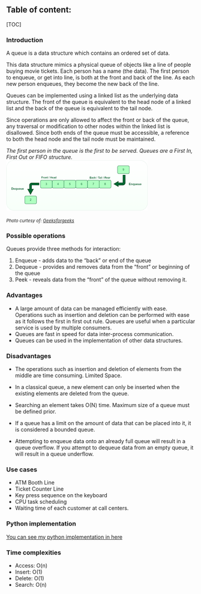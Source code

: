 ## Table of content:

[TOC]

### Introduction

A queue is a data structure which contains an ordered set of data.

This data structure mimics a physical queue of objects like a line of people buying movie tickets. Each person has a name (the data). The first person to enqueue, or get into line, is both at the front and back of the line. As each new person enqueues, they become the new back of the line.

Queues can be implemented using a linked list as the underlying data structure. The front of the queue is equivalent to the head node of a linked list and the back of the queue is equivalent to the tail node.

Since operations are only allowed to affect the front or back of the queue, any traversal or modification to other nodes within the linked list is disallowed. Since both ends of the queue must be accessible, a reference to both the head node and the tail node must be maintained.

_The first person in the queue is the first to be served. Queues are a First In, First Out or FIFO structure._
![queue](queue.png)

<small>_Photo curtesy of: [Geeksforgeeks](https://www.geeksforgeeks.org/queue-data-structure/)_</small>

### Possible operations

Queues provide three methods for interaction:

1. Enqueue - adds data to the “back” or end of the queue
2. Dequeue - provides and removes data from the “front” or beginning of the queue
3. Peek - reveals data from the “front” of the queue without removing it.

### Advantages
- A large amount of data can be managed efficiently with ease.
Operations such as insertion and deletion can be performed with ease as it follows the first in first out rule.
Queues are useful when a particular service is used by multiple consumers.
- Queues are fast in speed for data inter-process communication.
- Queues can be used in the implementation of other data structures.
### Disadvantages

- The operations such as insertion and deletion of elements from the middle are time consuming.
Limited Space.
- In a classical queue, a new element can only be inserted when the existing elements are deleted from the queue.
- Searching an element takes O(N) time.
Maximum size of a queue must be defined prior.
- If a queue has a limit on the amount of data that can be placed into it, it is considered a bounded queue.

- Attempting to enqueue data onto an already full queue will result in a queue overflow. If you attempt to dequeue data from an empty queue, it will result in a queue underflow.

### Use cases
- ATM Booth Line
- Ticket Counter Line
- Key press sequence on the keyboard
- CPU task scheduling
- Waiting time of each customer at call centers.

### Python implementation

[You can see my python implementation in here](./queue.py)

### Time complexities

- Access: O(n)
- Insert: O(1)
- Delete: O(1)
- Search: O(n)
